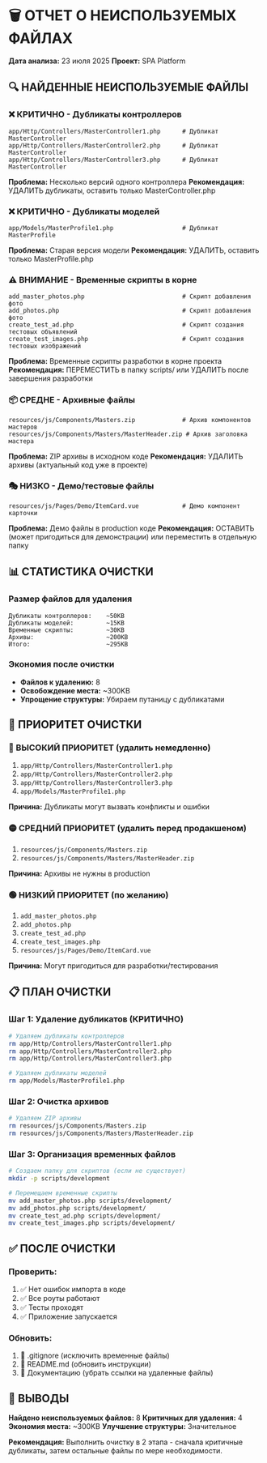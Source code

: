 # 🗑️ ОТЧЕТ О НЕИСПОЛЬЗУЕМЫХ ФАЙЛАХ
**Дата анализа:** 23 июля 2025
**Проект:** SPA Platform

## 🔍 НАЙДЕННЫЕ НЕИСПОЛЬЗУЕМЫЕ ФАЙЛЫ

### ❌ КРИТИЧНО - Дубликаты контроллеров
```
app/Http/Controllers/MasterController1.php      # Дубликат MasterController
app/Http/Controllers/MasterController2.php      # Дубликат MasterController  
app/Http/Controllers/MasterController3.php      # Дубликат MasterController
```
**Проблема:** Несколько версий одного контроллера
**Рекомендация:** УДАЛИТЬ дубликаты, оставить только MasterController.php

### ❌ КРИТИЧНО - Дубликаты моделей
```
app/Models/MasterProfile1.php                   # Дубликат MasterProfile
```
**Проблема:** Старая версия модели
**Рекомендация:** УДАЛИТЬ, оставить только MasterProfile.php

### ⚠️ ВНИМАНИЕ - Временные скрипты в корне
```
add_master_photos.php                           # Скрипт добавления фото
add_photos.php                                  # Скрипт добавления фото
create_test_ad.php                              # Скрипт создания тестовых объявлений
create_test_images.php                          # Скрипт создания тестовых изображений
```
**Проблема:** Временные скрипты разработки в корне проекта
**Рекомендация:** ПЕРЕМЕСТИТЬ в папку scripts/ или УДАЛИТЬ после завершения разработки

### 📦 СРЕДНЕ - Архивные файлы
```
resources/js/Components/Masters.zip             # Архив компонентов мастеров
resources/js/Components/Masters/MasterHeader.zip # Архив заголовка мастера
```
**Проблема:** ZIP архивы в исходном коде
**Рекомендация:** УДАЛИТЬ архивы (актуальный код уже в проекте)

### 🎭 НИЗКО - Демо/тестовые файлы
```
resources/js/Pages/Demo/ItemCard.vue            # Демо компонент карточки
```
**Проблема:** Демо файлы в production коде
**Рекомендация:** ОСТАВИТЬ (может пригодиться для демонстрации) или переместить в отдельную папку

## 📊 СТАТИСТИКА ОЧИСТКИ

### Размер файлов для удаления
```
Дубликаты контроллеров:    ~50KB
Дубликаты моделей:         ~15KB
Временные скрипты:         ~30KB
Архивы:                    ~200KB
Итого:                     ~295KB
```

### Экономия после очистки
- **Файлов к удалению:** 8
- **Освобождение места:** ~300KB
- **Упрощение структуры:** Убираем путаницу с дубликатами

## 🚨 ПРИОРИТЕТ ОЧИСТКИ

### 🔴 ВЫСОКИЙ ПРИОРИТЕТ (удалить немедленно)
1. `app/Http/Controllers/MasterController1.php`
2. `app/Http/Controllers/MasterController2.php`
3. `app/Http/Controllers/MasterController3.php`
4. `app/Models/MasterProfile1.php`

**Причина:** Дубликаты могут вызвать конфликты и ошибки

### 🟡 СРЕДНИЙ ПРИОРИТЕТ (удалить перед продакшеном)
1. `resources/js/Components/Masters.zip`
2. `resources/js/Components/Masters/MasterHeader.zip`

**Причина:** Архивы не нужны в production

### 🟢 НИЗКИЙ ПРИОРИТЕТ (по желанию)
1. `add_master_photos.php`
2. `add_photos.php`
3. `create_test_ad.php`
4. `create_test_images.php`
5. `resources/js/Pages/Demo/ItemCard.vue`

**Причина:** Могут пригодиться для разработки/тестирования

## 📋 ПЛАН ОЧИСТКИ

### Шаг 1: Удаление дубликатов (КРИТИЧНО)
```bash
# Удаляем дубликаты контроллеров
rm app/Http/Controllers/MasterController1.php
rm app/Http/Controllers/MasterController2.php
rm app/Http/Controllers/MasterController3.php

# Удаляем дубликаты моделей
rm app/Models/MasterProfile1.php
```

### Шаг 2: Очистка архивов
```bash
# Удаляем ZIP архивы
rm resources/js/Components/Masters.zip
rm resources/js/Components/Masters/MasterHeader.zip
```

### Шаг 3: Организация временных файлов
```bash
# Создаем папку для скриптов (если не существует)
mkdir -p scripts/development

# Перемещаем временные скрипты
mv add_master_photos.php scripts/development/
mv add_photos.php scripts/development/
mv create_test_ad.php scripts/development/
mv create_test_images.php scripts/development/
```

## ✅ ПОСЛЕ ОЧИСТКИ

### Проверить:
1. ✅ Нет ошибок импорта в коде
2. ✅ Все роуты работают
3. ✅ Тесты проходят
4. ✅ Приложение запускается

### Обновить:
1. 📝 .gitignore (исключить временные файлы)
2. 📝 README.md (обновить инструкции)
3. 📝 Документацию (убрать ссылки на удаленные файлы)

## 🎯 ВЫВОДЫ

**Найдено неиспользуемых файлов:** 8
**Критичных для удаления:** 4
**Экономия места:** ~300KB
**Улучшение структуры:** Значительное

**Рекомендация:** Выполнить очистку в 2 этапа - сначала критичные дубликаты, затем остальные файлы по мере необходимости. 